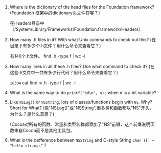 1. Where is the dictionary of the head files for the Foundation framework?
    (Foundation 框架中的dictionary头文件在哪？）

    在Headers目录中（/System/Library/Frameworks/Foundation.framework/Headers）

2. How many .h files in it? With what Unix commands to check out this?
    (在目录下有多少个.h文件？用什么命令来查看它？)

    有140个.h文件。 find .h -type f | wc -l


3. How many lines in all these .h files? Use what command to check it?
    (在这些.h文件中一共有多少行代码？用什么命令来查看它？)

    `18304` cat find ＊.h -type f | wc -l


4. What is the same way to do `printf("%d\n", n);` when n is a int variable?


5. Like `NSLog()` or `NSString`, lots of classes/functions begin with `NS`. Why? Short for What? (像"NSLog()"或"NSString",很多类和函数都以"NS"开头，为什么？是什么意思？)

    (Cocoa对所有的函数、常量和类型名称都添加了"NS"前缀，这个前缀说明函数来自Cocoa而不是其他工具包。


6. What is the defference between `NSString` and C-style String `char s[] = "hello strings"` ?
